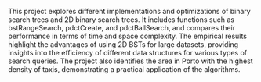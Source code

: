 This project explores different implementations and optimizations of binary search trees and 2D binary search trees. It includes functions such as bstRangeSearch, pdctCreate, and pdctBallSearch, and compares their performance in terms of time and space complexity. The empirical results highlight the advantages of using 2D BSTs for large datasets, providing insights into the efficiency of different data structures for various types of search queries. The project also identifies the area in Porto with the highest density of taxis, demonstrating a practical application of the algorithms.
